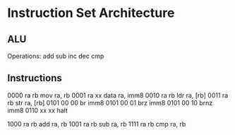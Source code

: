Instruction Set Architecture
============================


ALU
---

Operations:
add
sub
inc
dec
cmp


Instructions
------------

0000 ra rb		mov  ra, rb
0001 ra xx		data ra, imm8
0010 ra rb		ldr  ra, [rb]
0011 ra rb		str  ra, [rb]
0101 00 00		br   imm8
0101 00 01		brz  imm8
0101 00 10		brnz imm8
0110 xx xx		halt

1000 ra rb		add  ra, rb
1001 ra rb		sub  ra, rb
1111 ra rb		cmp  ra, rb
